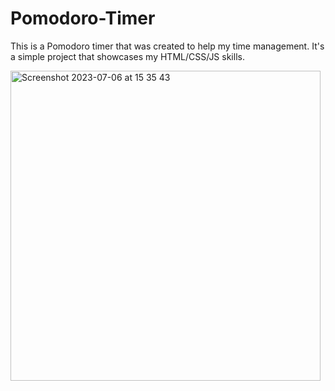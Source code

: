 # Pomodoro-Timer

 This is a Pomodoro timer that was created to help my time management. It's a simple project that showcases my HTML/CSS/JS skills. 

 
<img width="496" alt="Screenshot 2023-07-06 at 15 35 43" src="https://github.com/feyaif3/Pomodoro-Timer/assets/74784382/08b8d174-08ca-4e21-aff8-64bd40204d13">
